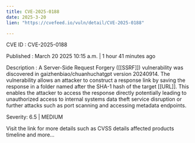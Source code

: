 ```yaml
---
title: CVE-2025-0188
date: 2025-3-20
lien: "https://cvefeed.io/vuln/detail/CVE-2025-0188"

---
```


CVE ID : CVE-2025-0188

Published :  March 20
2025
10:15 a.m. | 1 hour
41 minutes ago

Description : A Server-Side Request Forgery ([[SSRF]]) vulnerability was discovered in gaizhenbiao/chuanhuchatgpt version 20240914. The vulnerability allows an attacker to construct a response link by saving the response in a folder named after the SHA-1 hash of the target [[URL]]. This enables the attacker to access the response directly
potentially leading to unauthorized access to internal systems
data theft
service disruption
or further attacks such as port scanning and accessing metadata endpoints.

Severity: 6.5 | MEDIUM

Visit the link for more details
such as CVSS details
affected products
timeline
and more...
